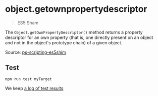 # object.getownpropertydescriptor

> ES5 Sham

The `Object.getOwnPropertyDescriptor()` method returns a property descriptor for an own property (that is, one directly present on an object and not in the object's prototype chain) of a given object.

Source: [ps-scripting-es5shim](https://github.com/EugenTepin/ps-scripting-es5shim/blob/master/lib/Object/getOwnPropertyDescriptor.js)

## Test

    npm run test myTarget

We keep [a log of test results](./test/results_log.md)


